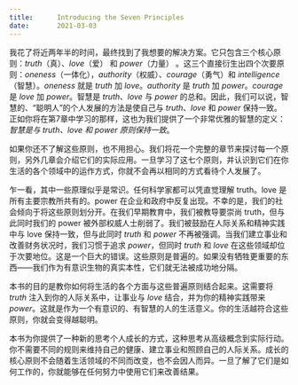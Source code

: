 ```yaml
---
title:      Introducing the Seven Principles
date:       2021-03-03
---
```




我花了将近两年半的时间，最终找到了我想要的解决方案。它只包含三个核心原则：*truth*（真）、*love*（爱） 和 *power*（力量） 。这三个直接衍生出四个次要原则：*oneness*（一体化），*authority*（权威）、*courage*（勇气）和 *intelligence*（智慧）。*oneness* 就是 *truth* 加 *love*。*authority* 是 *truth* 加 *power*。*courage* 是 *love* 加 *power*。智慧是 *truth*、*love* 与 *power* 的总和。因此，我们可以说，智慧的、“聪明人”的个人发展的方法是使自己与 *truth*、*love* 和 *power* 保持一致。正如你将在第7章中学习的那样，这也为我们提供了一个非常优雅的智慧的定义：*智慧是与 truth、love 和 power 原则保持一致*。

如果你还不了解这些原则，也不用担心。我们将花一个完整的章节来探讨每一个原则，另外几章会介绍它们的实际应用。一旦学习了这七个原则，并认识到它们在你生活的各个领域中的运作方式，你就不会再以相同的方式看待个人发展了。

乍一看，其中一些原理似乎是常识。任何科学家都可以凭直觉理解 truth。love 是所有主要宗教所共有的。power 在企业和政府中反复出现。不幸的是，我们的社会倾向于将这些原则划分开。在我们早期教育中，我们被教导要崇尚 truth，但与此同时我们的 power 被外部权威人士削弱了。我们被鼓励在人际关系和精神实践中与 love 保持一致，但与此同时 *truth* 和 *power* 不再被强调。当我们建立事业和改善财务状况时，我们习惯于追求 *power*，但同时 *truth* 和 *love* 在这些领域却位于次要地位。这是一个巨大的错误。这些原则是普遍的。如果没有牺牲更重要的东西——我们作为有意识生物的真实本性，它们就无法被成功地分隔。

本书的目的是教你如何将生活的各个方面与这些普遍原则结合起来。这需要将 *truth* 注入到你的人际关系中，让事业与 *love* 结合，并为你的精神实践带来 *power*。这就是作为一个有意识的、有智慧的人的生活意义。你的生活越符合这些原则，你就会变得越聪明。

本书为你提供了一种新的思考个人成长的方式，这种思考从高级概念到实际行动。你不需要不同的规则来维持自己的健康、建立事业和照顾自己的人际关系。成长的核心原则不会随着生活领域的不同而改变，也不会因人而异。一旦了解了它们是如何工作的，你就能够在任何努力中使用它们来改善结果。

